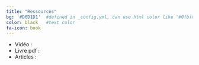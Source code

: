 ```yaml
---
title: "Ressources"
bg: '#D6D1D1'  #defined in _config.yml, can use html color like '#0fbfcf'
color: black   #text color
fa-icon: book
---
```


* Vidéo : 
* Livre pdf :
* Articles :
